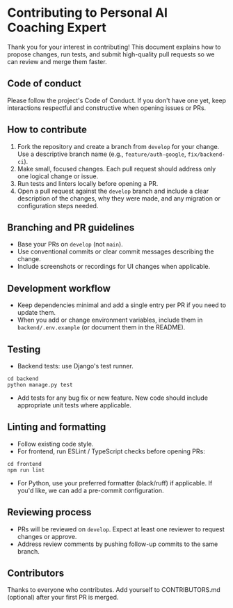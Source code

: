 # Contributing to Personal AI Coaching Expert

Thank you for your interest in contributing! This document explains how to propose changes, run tests, and submit high-quality pull requests so we can review and merge them faster.

## Code of conduct

Please follow the project's Code of Conduct. If you don't have one yet, keep interactions respectful and constructive when opening issues or PRs.

## How to contribute

1. Fork the repository and create a branch from `develop` for your change. Use a descriptive branch name (e.g., `feature/auth-google`, `fix/backend-ci`).
2. Make small, focused changes. Each pull request should address only one logical change or issue.
3. Run tests and linters locally before opening a PR.
4. Open a pull request against the `develop` branch and include a clear description of the changes, why they were made, and any migration or configuration steps needed.

## Branching and PR guidelines

- Base your PRs on `develop` (not `main`).
- Use conventional commits or clear commit messages describing the change.
- Include screenshots or recordings for UI changes when applicable.

## Development workflow

- Keep dependencies minimal and add a single entry per PR if you need to update them.
- When you add or change environment variables, include them in `backend/.env.example` (or document them in the README).

## Testing

- Backend tests: use Django's test runner.

```pwsh
cd backend
python manage.py test
```

- Add tests for any bug fix or new feature. New code should include appropriate unit tests where applicable.

## Linting and formatting

- Follow existing code style.
- For frontend, run ESLint / TypeScript checks before opening PRs:

```pwsh
cd frontend
npm run lint
```

- For Python, use your preferred formatter (black/ruff) if applicable. If you'd like, we can add a pre-commit configuration.

## Reviewing process

- PRs will be reviewed on `develop`. Expect at least one reviewer to request changes or approve.
- Address review comments by pushing follow-up commits to the same branch.

## Contributors

Thanks to everyone who contributes. Add yourself to CONTRIBUTORS.md (optional) after your first PR is merged.
